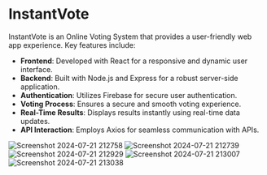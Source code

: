 # InstantVote

InstantVote is an Online Voting System that provides a user-friendly web app experience. Key features include:

- **Frontend**: Developed with React for a responsive and dynamic user interface.
- **Backend**: Built with Node.js and Express for a robust server-side application.
- **Authentication**: Utilizes Firebase for secure user authentication.
- **Voting Process**: Ensures a secure and smooth voting experience.
- **Real-Time Results**: Displays results instantly using real-time data updates.
- **API Interaction**: Employs Axios for seamless communication with APIs.

![Screenshot 2024-07-21 212758](https://github.com/user-attachments/assets/f4c3f8d1-91a3-4e08-9fe8-722e9b843bf5)
![Screenshot 2024-07-21 212739](https://github.com/user-attachments/assets/f5e3739b-b095-4df6-a745-84d89868f8ce)
![Screenshot 2024-07-21 212929](https://github.com/user-attachments/assets/ddb7bd37-132d-452a-9542-3b36832c1f9b)
![Screenshot 2024-07-21 213007](https://github.com/user-attachments/assets/a18abc55-4a6d-4db6-a4b4-57742ab84dce)
![Screenshot 2024-07-21 213038](https://github.com/user-attachments/assets/9a4ae538-52fe-4c29-9eca-4defb6e8252f)











